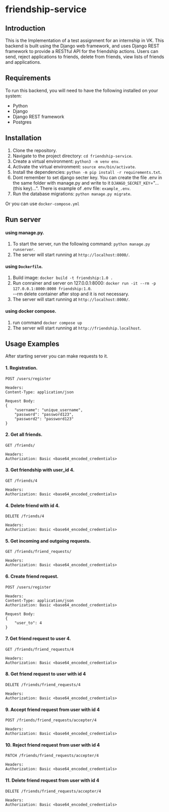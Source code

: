 # friendship-service
## Introduction

This is the Implementation of a test assignment for an internship in VK. This backend is built using the Django web framework, and uses Django REST framework to provide a RESTful API for the friendship actions. Users can send, reject applications to friends, delete from friends, view lists of friends and applications.

## Requirements

To run this backend, you will need to have the following installed on your system:

   * Python
   * Django
   * Django REST framework
   * Postgres

## Installation
1. Clone the repository.
2. Navigate to the project directory: `cd friendship-service`.
3. Create a virtual environment: `python3 -m venv env`.
4. Activate the virtual environment: `source env/bin/activate`.
5. Install the dependencies: `python -m pip install -r requirements.txt`.
6. Dont remember to set django secter key. You can create the file .env in the same folder with manage.py and write to it `DJANGO_SECRET_KEY`="...(this key)...". There is example of .env file: `example_.env`.
8. Run the database migrations: `python manage.py migrate`.

Or you can use `docker-compose.yml`

## Run server
#### using manage.py.
1. To start the server, run the following command: `python manage.py runserver`.  
2. The server will start running at `http://localhost:8000/`.

#### using `Dockerfile`.
1. Build image: `docker build -t friendship:1.0 .`
2. Run conrainer and server on 127.0.0.1:8000: `docker run -it --rm -p 127.0.0.1:8000:8000 friendship:1.0`.  
--rm delete container after stop and it is not necessary.
3. The server will start running at `http://localhost:8000/`.

#### using docker compose.
1. run command `docker compose up`
2. The server will start running at `http://friendship.localhost`.

## Usage Examples
After starting server you can make requests to it.

#### 1. Registration.
```commandline
POST /users/register

Headers:
Content-Type: application/json

Request Body:
{
    "username": "unique_username",
    "password": "password123",
    "password2": "password123"
}
```

#### 2. Get all friends.
```commandline
GET /friends/

Headers:
Authorization: Basic <base64_encoded_credentials>
```

#### 3. Get friendship with user_id 4.
```commandline
GET /friends/4

Headers:
Authorization: Basic <base64_encoded_credentials>
```

#### 4. Delete friend with id 4.
```commandline
DELETE /friends/4

Headers:
Authorization: Basic <base64_encoded_credentials>
```

#### 5. Get incoming and outgoing requests.
```commandline
GET /friends/friend_requests/

Headers:
Authorization: Basic <base64_encoded_credentials>
```

#### 6. Create friend request.
```commandline
POST /users/register

Headers:
Content-Type: application/json
Authorization: Basic <base64_encoded_credentials>

Request Body:
{
    "user_to": 4
}
```

#### 7. Get friend request to user 4.
```commandline
GET /friends/friend_requests/4

Headers:
Authorization: Basic <base64_encoded_credentials>
```

#### 8. Get friend request to user with id 4
```commandline
DELETE /friends/friend_requests/4

Headers:
Authorization: Basic <base64_encoded_credentials>
```

#### 9. Accept friend request from user with id 4
```commandline
POST /friends/friend_requests/accepter/4

Headers:
Authorization: Basic <base64_encoded_credentials>
```

#### 10. Reject friend request from user with id 4
```commandline
PATCH /friends/friend_requests/accepter/4

Headers:
Authorization: Basic <base64_encoded_credentials>
```

#### 11. Delete friend request from user with id 4
```commandline
DELETE /friends/friend_requests/accepter/4

Headers:
Authorization: Basic <base64_encoded_credentials>
```